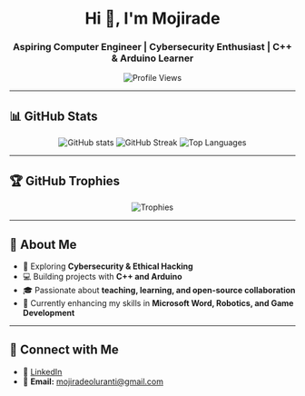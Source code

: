 <h1 align="center">Hi 👋, I'm Mojirade</h1>
<h3 align="center">Aspiring Computer Engineer | Cybersecurity Enthusiast | C++ & Arduino Learner</h3>

<p align="center">
  <img src="https://komarev.com/ghpvc/?username=Mojirade18&label=Profile%20Views&color=blue&style=flat" alt="Profile Views" />
</p>

---

## 📊 GitHub Stats

<div align="center">

  <!-- Overall Stats -->
  <img src="https://github-readme-stats.vercel.app/api?username=Mojirade18&show_icons=true&count_private=true&theme=radical" alt="GitHub stats" />

  <!-- Streak -->
  <img src="https://streak-stats.demolab.com?user=Mojirade18&theme=radical" alt="GitHub Streak" />

  <!-- Languages -->
  <img src="https://github-readme-stats.vercel.app/api/top-langs/?username=Mojirade18&layout=compact&theme=radical" alt="Top Languages" />

</div>

---

## 🏆 GitHub Trophies

<div align="center">
  <img src="https://github-profile-trophy.vercel.app/?username=Mojirade18&theme=radical&no-frame=true&row=1&margin-w=15" alt="Trophies" />
</div>

---

## 🌟 About Me
- 🔐 Exploring **Cybersecurity & Ethical Hacking**  
- 💻 Building projects with **C++ and Arduino**  
- 🎓 Passionate about **teaching, learning, and open-source collaboration**  
- 🌱 Currently enhancing my skills in **Microsoft Word, Robotics, and Game Development**  

---

## 🔗 Connect with Me
- 💼 [LinkedIn](https://www.linkedin.com/in/mojirade-adekanmi-971a05248/)    
- 📩 **Email:** mojiradeoluranti@gmail.com 
